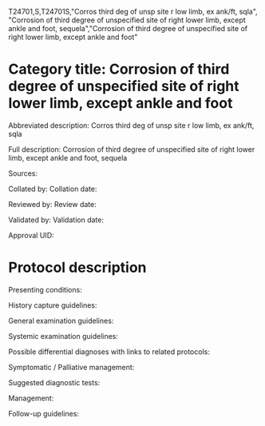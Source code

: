 T24701,S,T24701S,"Corros third deg of unsp site r low limb, ex ank/ft, sqla", "Corrosion of third degree of unspecified site of right lower limb, except ankle and foot, sequela","Corrosion of third degree of unspecified site of right lower limb, except ankle and foot"
# Category title: Corrosion of third degree of unspecified site of right lower limb, except ankle and foot

Abbreviated description: Corros third deg of unsp site r low limb, ex ank/ft, sqla

Full description: Corrosion of third degree of unspecified site of right lower limb, except ankle and foot, sequela

Sources:

Collated by:
Collation date:

Reviewed by:
Review date:

Validated by:
Validation date:

Approval UID:

# Protocol description

Presenting conditions:

History capture guidelines:

General examination guidelines:

Systemic examination guidelines:

Possible differential diagnoses with links to related protocols:

Symptomatic / Palliative management:

Suggested diagnostic tests:

Management:

Follow-up guidelines:
